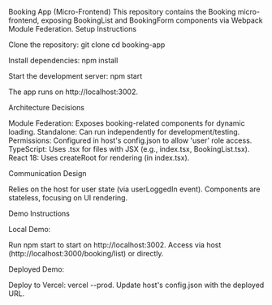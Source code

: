 Booking App (Micro-Frontend)
This repository contains the Booking micro-frontend, exposing BookingList and BookingForm components via Webpack Module Federation.
Setup Instructions

Clone the repository:
git clone <repository-url>
cd booking-app


Install dependencies:
npm install


Start the development server:
npm start

The app runs on http://localhost:3002.


Architecture Decisions

Module Federation: Exposes booking-related components for dynamic loading.
Standalone: Can run independently for development/testing.
Permissions: Configured in host's config.json to allow 'user' role access.
TypeScript: Uses .tsx for files with JSX (e.g., index.tsx, BookingList.tsx).
React 18: Uses createRoot for rendering (in index.tsx).

Communication Design

Relies on the host for user state (via userLoggedIn event).
Components are stateless, focusing on UI rendering.

Demo Instructions

Local Demo:

Run npm start to start on http://localhost:3002.
Access via host (http://localhost:3000/booking/list) or directly.


Deployed Demo:

Deploy to Vercel: vercel --prod.
Update host's config.json with the deployed URL.
